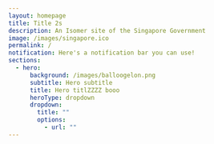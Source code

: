 ```yaml
---
layout: homepage
title: Title 2s
description: An Isomer site of the Singapore Government
image: /images/singapore.ico
permalink: /
notification: Here's a notification bar you can use!
sections:
  - hero:
      background: /images/balloogelon.png
      subtitle: Hero subtitle
      title: Hero titlZZZZ booo
      heroType: dropdown
      dropdown:
        title: ""
        options:
          - url: ""
---
```

